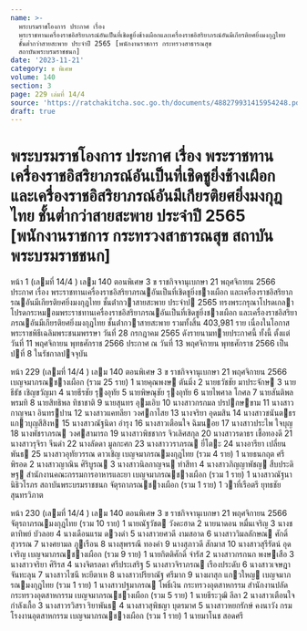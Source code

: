 ```yaml
---
name: >-
  พระบรมราชโองการ ประกาศ เรื่อง
  พระราชทานเครื่องราชอิสริยาภรณ์อันเป็นที่เชิดชูยิ่งช้างเผือกและเครื่องราชอิสริยาภรณ์อันมีเกียรติยศยิ่งมงกุฎไทย
  ชั้นต่ำกว่าสายสะพาย ประจำปี 2565 [พนักงานราชการ กระทรวงสาธารณสุข
  สถาบันพระบรมราชชนก]
date: '2023-11-21'
category: ข พิเศษ
volume: 140
section: 3
page: 229 เล่มที่ 14/4
source: 'https://ratchakitcha.soc.go.th/documents/488279931415954248.pdf'
draft: true
---
```


# พระบรมราชโองการ ประกาศ เรื่อง พระราชทานเครื่องราชอิสริยาภรณ์อันเป็นที่เชิดชูยิ่งช้างเผือกและเครื่องราชอิสริยาภรณ์อันมีเกียรติยศยิ่งมงกุฎไทย ชั้นต่ำกว่าสายสะพาย ประจำปี 2565 [พนักงานราชการ กระทรวงสาธารณสุข สถาบันพระบรมราชชนก]

หน้า 1 (เลมที่ 14/4 ) เลม 140 ตอนพิเศษ 3 ข ราชกิจจานุเบกษา 21 พฤศจิกายน 2566 ประกาศ เรื่อง พระราชทานเครื่องราชอิสริยาภรณอันเป็นที่เชิดชูยิ่งชางเผือก และเครื่องราชอิสริยาภรณอันมีเกียรติยศยิ่งมงกุฎไทย ชั้นต่ํากวาสายสะพาย ประจําป 2565 ทรงพระกรุณาโปรดเกลาโปรดกระหมอมพระราชทานเครื่องราชอิสริยาภรณอันเป็นที่เชิดชูยิ่งชางเผือก และเครื่องราชอิสริยาภรณอันมีเกียรติยศยิ่งมงกุฎไทย ชั้นต่ํากวาสายสะพาย รวมทั้งสิ้น 403,981 ราย เนื่องในโอกาสพระราชพิธีเฉลิมพระชนมพรรษา วันที่ 28 กรกฎาคม 2565 ดังรายนามทายประกาศนี้ ทั้งนี้ ตั้งแต่วันที่ 11 พฤศจิกายน พุทธศักราช 2566 ประกาศ ณ วันที่ 13 พฤศจิกายน พุทธศักราช 2566 เป็นปที่ 8 ในรัชกาลปจจุบัน

หน้า 229 (เลมที่ 14/4 ) เลม 140 ตอนพิเศษ 3 ข ราชกิจจานุเบกษา 21 พฤศจิกายน 2566 เบญจมาภรณชางเผือก (รวม 25 ราย) 1 นายคุณพงษ ตันมิ่ง 2 นายธวัชชัย มาประจักษ 3 นายธีธัช เชิญขวัญมา 4 นายธีรชัย รุงอุทัย 5 นายพิษณุชัย รุงอุทัย 6 นายไพศาล โกศล 7 นายสันติพล พรมทิ 8 นายสิทธิพล ทิชาชาติ 9 นายสุนทร อุมเอิบ 10 นางสาวกรกมล ปรปกษขาม 11 นางสาวกาญจนา อินทรปาน 12 นางสาวแคทลียา วงศกาไสย 13 นางจริยา อุดมสิน 14 นางสาวชนันตธร แกวบุญสีสิงห 15 นางสาวณัฐนิดา อํารุง 16 นางสาวเตือนใจ ฉิมนอย 17 นางสาวประไพ ใจบุญ 18 นางพัชราภรณ วงศสามารถ 19 นางสาวพิชชากร จิวเลิศสกุล 20 นางสาวรดาธร เชื้อทองดี 21 นางสาวรุจิรา จีนดํา 22 นางลัดดา มูลกะศก 23 นางสาววราภรณ ยี่โตะ 24 นางอารียา เปลี่ยนพันธ 25 นางสาวอุทัยวรรณ ดาวเชิญ เบญจมาภรณมงกุฎไทย (รวม 4 ราย) 1 นายธนกฤต ศรีพิรอด 2 นางสาวญาณิน ศิริบูรณ 3 นางสาวนิลกาญจน ทําสีทา 4 นางสาวภิญญาพัชญ สืบประดิษฐ สํานักงานคณะกรรมการอาหารและยา เบญจมาภรณชางเผือก (รวม 1 ราย) 1 นางสาวณัฐนา นิธิวโรภร สถาบันพระบรมราชชนก จัตุรถาภรณชางเผือก (รวม 1 ราย) 1 วาที่เรือตรี ยุทธชัย สุนทรวิภาต

หน้า 230 (เลมที่ 14/4 ) เลม 140 ตอนพิเศษ 3 ข ราชกิจจานุเบกษา 21 พฤศจิกายน 2566 จัตุรถาภรณมงกุฎไทย (รวม 10 ราย) 1 นายณัฐวัชต วังคะฮาด 2 นายนาดอน หมื่นเจริญ 3 นางชตาทิพย์ บัวลอย 4 นางเดือนแรม ดวงดํา 5 นางสาวยศวดี งามสอาด 6 นางสาววิมลลักษณ ศักดิ์สุวรรณ 7 นางศยามล ภูเรือน 8 นางสุพรรณี ทองคํา 9 นางสุภาวดี สักมาส 10 นางสาวสุรีรัตน์ อุดเจริญ เบญจมาภรณชางเผือก (รวม 9 ราย) 1 นายกิตติศักดิ์ จํารัส 2 นางสาวกรกนก พงษเสือ 3 นางสาวจริยา ศิริรส 4 นางจิตรลดา ศรีประเสริฐ 5 นางสาวจิราภรณ เรืองประดับ 6 นางสาวเจษฎา จันทะลุน 7 นางสาวไซนี หะยีตาเห 8 นางสาวปรียาณัฐ ศรีมาก 9 นางผาสุก แกวใหญ เบญจมาภรณมงกุฎไทย (รวม 1 ราย) 1 นางสาวปฐมาภรณ โพธิ์เงิน กระทรวงอุตสาหกรรม สํานักงานปลัดกระทรวงอุตสาหกรรม เบญจมาภรณชางเผือก (รวม 5 ราย) 1 นายธีระวุฒิ ลีลา 2 นางสาวเตือนใจ กําลังเกื้อ 3 นางสาวรวิสรา ริยาพันธ 4 นางสาวสุพิชญา บุตรมาศ 5 นางสาวหยกรักษ์ คงนาวัง กรมโรงงานอุตสาหกรรม เบญจมาภรณชางเผือก (รวม 1 ราย) 1 นายมาโนช สอดศรี
